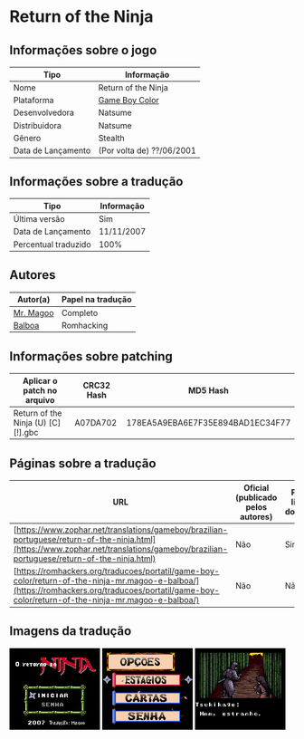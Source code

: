 # Return of the Ninja

## Informações sobre o jogo

| Tipo | Informação |
| ----------- | ----------- |
| Nome | Return of the Ninja |
| Plataforma | [Game Boy Color](../) |
| Desenvolvedora | Natsume |
| Distribuidora | Natsume |
| Gênero | Stealth |
| Data de Lançamento | (Por volta de) ??/06/2001 |

## Informações sobre a tradução

| Tipo | Informação |
| ----------- | ----------- |
| Última versão | Sim |
| Data de Lançamento | 11/11/2007 |
| Percentual traduzido | 100% |

## Autores

| Autor(a) | Papel na tradução |
| ----------- | ----------- |
| [Mr\. Magoo](../../../autores/mr-magoo/) | Completo |
| [Balboa](../../../autores/balboa/) | Romhacking |

## Informações sobre patching

| Aplicar o patch no arquivo | CRC32 Hash | MD5 Hash |
| ----------- | ----------- | ----------- |
| Return of the Ninja \(U\) \[C\]\[\!\]\.gbc | A07DA702 | 178EA5A9EBA6E7F35E894BAD1EC34F77 |

## Páginas sobre a tradução

| URL | Oficial (publicado pelos autores) | Possuí link de download |
| ----------- | ----------- | ----------- |
| [https://www.zophar.net/translations/gameboy/brazilian-portuguese/return-of-the-ninja.html](https://www.zophar.net/translations/gameboy/brazilian-portuguese/return-of-the-ninja.html) | Não | Sim |
| [https://romhackers.org/traducoes/portatil/game-boy-color/return-of-the-ninja-mr.magoo-e-balboa/](https://romhackers.org/traducoes/portatil/game-boy-color/return-of-the-ninja-mr.magoo-e-balboa/) | Não | Não |

## Imagens da tradução

![Imagem de exemplo da tradução 1](1.png)
![Imagem de exemplo da tradução 2](2.png)
![Imagem de exemplo da tradução 3](3.png)